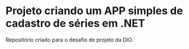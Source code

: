 # Projeto criando um APP simples de cadastro de séries em .NET
Repositório criado para o desafio de projeto da DIO.
